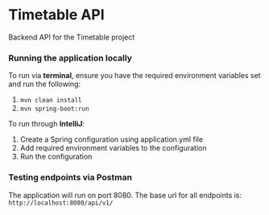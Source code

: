 # Timetable API
Backend API for the Timetable project

### Running the application locally

To run via **terminal**, ensure you have the required environment variables set and run the following:

1. `mvn clean install`
2. `mvn spring-boot:run`

To run through **IntelliJ**:

1. Create a Spring configuration using application.yml file
2. Add required environment variables to the configuration
3. Run the configuration

### Testing endpoints via Postman
The application will run on port 8080. The base url for all endpoints is:
`http://localhost:8080/api/v1/`
